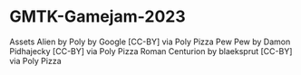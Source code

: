 # GMTK-Gamejam-2023

Assets
Alien by Poly by Google [CC-BY] via Poly Pizza
Pew Pew by Damon Pidhajecky [CC-BY] via Poly Pizza
Roman Centurion by blaeksprut [CC-BY] via Poly Pizza